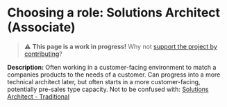 
# Choosing a role: Solutions Architect (Associate)

> ⚠️ **This page is a work in progress!** Why not [support the project by contributing](https://github.com/openupthecloud/system)?

**Description:** Often working in a customer-facing environment to match a companies products to the needs of a customer. Can progress into a more technical architect later, but often starts in a more customer-facing, potentially pre-sales type capacity. Not to be confused with: [Solutions Architect - Traditional](solutions-architect-traditional.md)